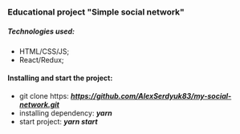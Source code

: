 ### Educational project "Simple social network"

##### Technologies used:
* HTML/CSS/JS;
* React/Redux;

#### Installing and start the project:
* git clone https: ***https://github.com/AlexSerdyuk83/my-social-network.git***
* installing dependency: ***yarn***
* start project: ***yarn start***

